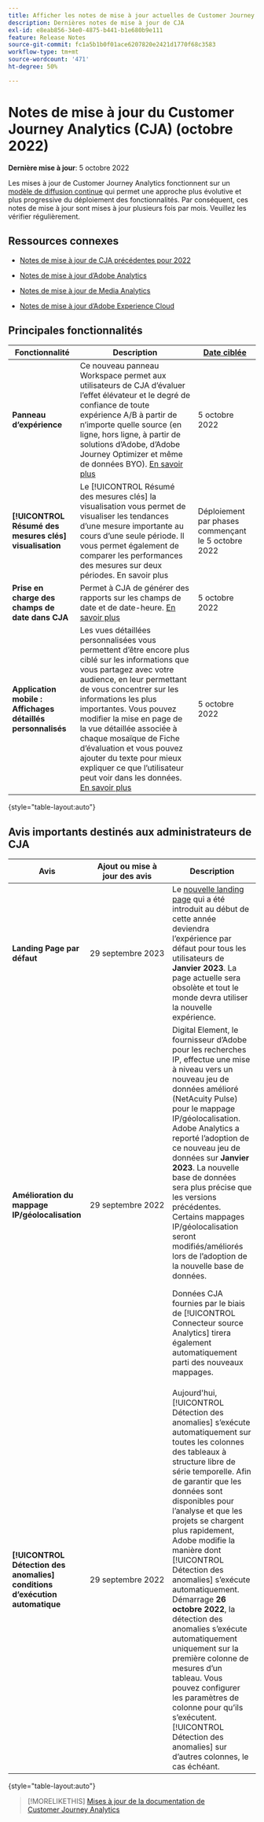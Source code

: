 ```yaml
---
title: Afficher les notes de mise à jour actuelles de Customer Journey Analytics
description: Dernières notes de mise à jour de CJA
exl-id: e8eab856-34e0-4875-b441-b1e680b9e111
feature: Release Notes
source-git-commit: fc1a5b1b0f01ace6207820e2421d1770f68c3583
workflow-type: tm+mt
source-wordcount: '471'
ht-degree: 50%

---
```


# Notes de mise à jour du Customer Journey Analytics (CJA) (octobre 2022)

**Dernière mise à jour**: 5 octobre 2022

Les mises à jour de Customer Journey Analytics fonctionnent sur un [modèle de diffusion continue](releases.md) qui permet une approche plus évolutive et plus progressive du déploiement des fonctionnalités. Par conséquent, ces notes de mise à jour sont mises à jour plusieurs fois par mois. Veuillez les vérifier régulièrement.

## Ressources connexes

* [Notes de mise à jour de CJA précédentes pour 2022](/help/release-notes/2022.md)

* [Notes de mise à jour d’Adobe Analytics](https://experienceleague.adobe.com/docs/analytics/release-notes/latest.html?lang=fr)

* [Notes de mise à jour de Media Analytics](https://experienceleague.adobe.com/docs/media-analytics/using/additional-resources/release-notes.html?lang=fr)

* [Notes de mise à jour d’Adobe Experience Cloud](https://experienceleague.adobe.com/docs/release-notes/experience-cloud/current.html?lang=fr)

## Principales fonctionnalités

| Fonctionnalité | Description | [Date ciblée](/help/release-notes/releases.md) |
| ----------- | ---------- | ----- |
| **Panneau d’expérience** | Ce nouveau panneau Workspace permet aux utilisateurs de CJA d’évaluer l’effet élévateur et le degré de confiance de toute expérience A/B à partir de n’importe quelle source (en ligne, hors ligne, à partir de solutions d’Adobe, d’Adobe Journey Optimizer et même de données BYO). [En savoir plus](/help/analysis-workspace/c-panels/experimentation.md) | 5 octobre 2022 |
| **[!UICONTROL Résumé des mesures clés] visualisation** | Le [!UICONTROL Résumé des mesures clés] la visualisation vous permet de visualiser les tendances d’une mesure importante au cours d’une seule période. Il vous permet également de comparer les performances des mesures sur deux périodes. En savoir plus | Déploiement par phases commençant le 5 octobre 2022 |
| **Prise en charge des champs de date dans CJA** | Permet à CJA de générer des rapports sur les champs de date et de date-heure. [En savoir plus](/help/data-views/data-views-usecases.md#date) | 5 octobre 2022 |
| **Application mobile : Affichages détaillés personnalisés** | Les vues détaillées personnalisées vous permettent d’être encore plus ciblé sur les informations que vous partagez avec votre audience, en leur permettant de vous concentrer sur les informations les plus importantes. Vous pouvez modifier la mise en page de la vue détaillée associée à chaque mosaïque de Fiche d’évaluation et vous pouvez ajouter du texte pour mieux expliquer ce que l’utilisateur peut voir dans les données. [En savoir plus](https://experienceleague.adobe.com/docs/analytics-platform/using/cja-dashboards/create-scorecard.html?lang=fr) | 5 octobre 2022 |

{style=&quot;table-layout:auto&quot;}

## Avis importants destinés aux administrateurs de CJA

| Avis | Ajout ou mise à jour des avis | Description |
| --- | --- | --- |
| **Landing Page par défaut** | 29 septembre 2023 | Le [nouvelle landing page](/help/getting-started/landing.md) qui a été introduit au début de cette année deviendra l’expérience par défaut pour tous les utilisateurs de **Janvier 2023**. La page actuelle sera obsolète et tout le monde devra utiliser la nouvelle expérience. |
| **Amélioration du mappage IP/géolocalisation** | 29 septembre 2022 | Digital Element, le fournisseur d’Adobe pour les recherches IP, effectue une mise à niveau vers un nouveau jeu de données amélioré (NetAcuity Pulse) pour le mappage IP/géolocalisation. Adobe Analytics a reporté l’adoption de ce nouveau jeu de données sur **Janvier 2023**. La nouvelle base de données sera plus précise que les versions précédentes. Certains mappages IP/géolocalisation seront modifiés/améliorés lors de l’adoption de la nouvelle base de données.<p> Données CJA fournies par le biais de [!UICONTROL Connecteur source Analytics] tirera également automatiquement parti des nouveaux mappages. |
| **[!UICONTROL Détection des anomalies] conditions d’exécution automatique** | 29 septembre 2022 | Aujourd&#39;hui, [!UICONTROL Détection des anomalies] s’exécute automatiquement sur toutes les colonnes des tableaux à structure libre de série temporelle. Afin de garantir que les données sont disponibles pour l’analyse et que les projets se chargent plus rapidement, Adobe modifie la manière dont [!UICONTROL Détection des anomalies] s’exécute automatiquement. Démarrage **26 octobre 2022**, la détection des anomalies s’exécute automatiquement uniquement sur la première colonne de mesures d’un tableau. Vous pouvez configurer les paramètres de colonne pour qu’ils s’exécutent. [!UICONTROL Détection des anomalies] sur d’autres colonnes, le cas échéant. |

{style=&quot;table-layout:auto&quot;}

>[!MORELIKETHIS]
>[Mises à jour de la documentation de Customer Journey Analytics](/help/release-notes/doc-changes.md)
